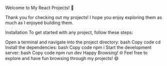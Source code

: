 Welcome to My React Projects! 🎉

Thank you for checking out my projects! I hope you enjoy exploring them as much as I enjoyed building them.

Installation
To get started with any project, follow these steps:

Open a terminal and navigate into the project directory:
bash
Copy code
cd <project-name>
Install the dependencies:
bash
Copy code
npm i
Start the development server:
bash
Copy code
npm run dev
Happy Browsing! 🌐
Feel free to explore and have fun browsing through my projects! 😄
